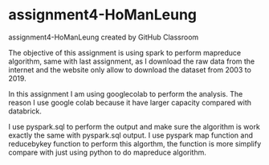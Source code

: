 # assignment4-HoManLeung
assignment4-HoManLeung created by GitHub Classroom

The objective of this assignment is using spark to perform mapreduce algorithm, same with last assignment, as I download the raw data from the internet and the website only allow to download the dataset from 2003 to 2019.

In this assignment I am using googlecolab to perform the analysis. The reason I use google colab because it have larger capacity compared with databrick.

I use pyspark.sql to perform the output and make sure the algorithm is work exactly the same with pyspark.sql output.
I use pyspark map function and reducebykey function to perform this algorthm, the function is more simplify compare with just using python to do mapreduce algorithm.
